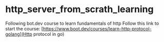 # http_server_from_scrath_learning
Following bot.dev course to learn fundamentals of http
Follow this link to start the course: [https://www.boot.dev/courses/learn-http-protocol-golang](Http protocol in go)
